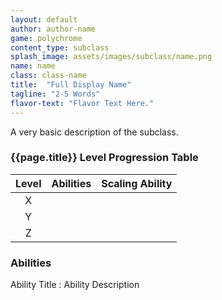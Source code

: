 ```yaml
---
layout: default
author: author-name
game: polychrome
content_type: subclass
splash_image: assets/images/subclass/name.png
name: name
class: class-name
title:  "Full Display Name"
tagline: "2-5 Words"
flavor-text: "Flavor Text Here."
---
```


A very basic description of the subclass.

### {{page.title}} Level Progression Table
|Level  |	Abilities | Scaling Ability |
|:-----:|-----------|:---------------:|
|X      |	          |                 |
|Y      |	          |                 |
|Z      |	          |                 |

### Abilities

Ability Title
: Ability Description